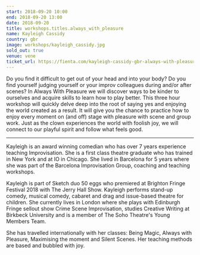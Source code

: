 ```yaml
---
start: 2018-09-20 10:00
end: 2018-09-20 13:00
date: 2018-09-20
title: workshops.titles.always_with_pleasure
name: Kayleigh Cassidy
country: gbr
image: workshops/kayleigh_cassidy.jpg
sold_out: true
venue: vene
ticket_url: https://fienta.com/kayleigh-cassidy-gbr-always-with-pleasure
---
```


Do you find it difficult to get out of your head and into your body? Do you find yourself judging yourself or your
improv colleagues during and/or after scenes? In Always With Pleasure we will discover ways to be kinder to ourselves
and acquire skills to learn how to play better. This three hour workshop will quickly delve deep into the root of
saying yes and enjoying the world created as a result. It will give you the chance to practice how to enjoy every
moment on (and off) stage with pleasure with scene and group work. Just as the clown experiences the world with
foolish joy, we will connect to our playful spirit and follow what feels good.

---

Kayleigh is an award winning comedian who has over 7 years experience teaching Improvisation.
She is a first class theatre graduate who has trained in New York and at IO in Chicago. She lived in
Barcelona for 5 years where she was part of the Barcelona Improvisation Group, coaching and teaching workshops.

Kayleigh is part of Sketch duo 50 eggs who premiered at Brighton Fringe Festival 2018 with The Jerry Hall Show.
Kayleigh performs stand-up comedy, musical comedy, cabaret and drag and issue-based theatre for children.
She currently lives in London where she plays with Edinburgh Fringe sellout show Crime Scene Improvisation,
studies Creative Writing at Birkbeck University and is a member of The Soho Theatre's Young Members Team.

She has travelled internationally with her classes: Being Magic, Always with Pleasure, Maximising the moment and
Silent Scenes. Her teaching methods are based and bubbled with joy.
